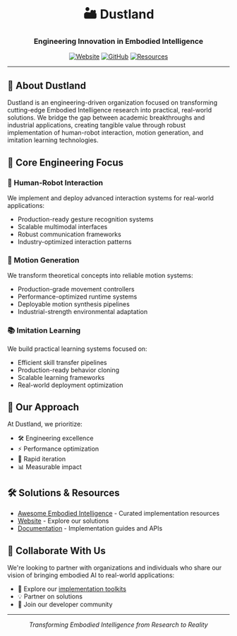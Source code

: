 <div align="center">
  
# 🏜️ Dustland

### Engineering Innovation in Embodied Intelligence

[![Website](https://img.shields.io/badge/Website-dustland.ai-E6B17E?style=for-the-badge)](https://dustland.ai)
[![GitHub](https://img.shields.io/badge/GitHub-Dustland-2C3E50?style=for-the-badge&logo=github)](https://github.com/dustland)
[![Resources](https://img.shields.io/badge/Resources-Awesome%20Embodied%20Intelligence-D35400?style=for-the-badge)](https://github.com/dustland/awesome-embodied-intelligence)

---

</div>

## 🤖 About Dustland

Dustland is an engineering-driven organization focused on transforming cutting-edge Embodied Intelligence research into practical, real-world solutions. We bridge the gap between academic breakthroughs and industrial applications, creating tangible value through robust implementation of human-robot interaction, motion generation, and imitation learning technologies.

## 🌟 Core Engineering Focus

### 👥 Human-Robot Interaction
We implement and deploy advanced interaction systems for real-world applications:
- Production-ready gesture recognition systems
- Scalable multimodal interfaces
- Robust communication frameworks
- Industry-optimized interaction patterns

### 🔄 Motion Generation
We transform theoretical concepts into reliable motion systems:
- Production-grade movement controllers
- Performance-optimized runtime systems
- Deployable motion synthesis pipelines
- Industrial-strength environmental adaptation

### 📚 Imitation Learning
We build practical learning systems focused on:
- Efficient skill transfer pipelines
- Production-ready behavior cloning
- Scalable learning frameworks
- Real-world deployment optimization

## 🎯 Our Approach

At Dustland, we prioritize:
- 🛠️ Engineering excellence
- ⚡ Performance optimization
- 🔄 Rapid iteration
- 📊 Measurable impact

## 🛠️ Solutions & Resources

- [Awesome Embodied Intelligence](https://github.com/dustland/awesome-embodied-intelligence) - Curated implementation resources
- [Website](https://dustland.ai) - Explore our solutions
- [Documentation](https://docs.dustland.ai) - Implementation guides and APIs

## 🤝 Collaborate With Us

We're looking to partner with organizations and individuals who share our vision of bringing embodied AI to real-world applications:

- 🔧 Explore our [implementation toolkits](https://github.com/dustland)
- 💡 Partner on solutions
- 🤖 Join our developer community

<div align="center">

---

<i>Transforming Embodied Intelligence from Research to Reality</i>

</div>
